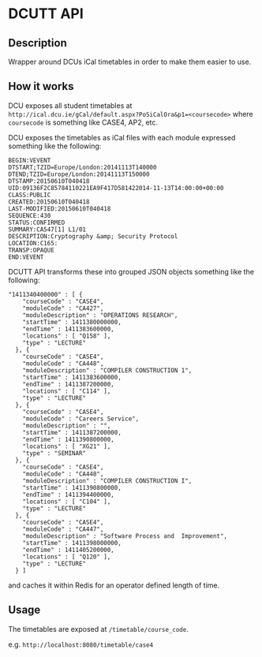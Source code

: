 # DCUTT API

## Description

Wrapper around DCUs iCal timetables in order to make them easier to use.

## How it works

DCU exposes all student timetables at `http://ical.dcu.ie/gCal/default.aspx?PoSiCalOra&p1=<coursecode>` where `coursecode` is something like CASE4, AP2, etc.

DCU exposes the timetables as iCal files with each module expressed something like the following:

```
BEGIN:VEVENT
DTSTART;TZID=Europe/London:20141113T140000
DTEND;TZID=Europe/London:20141113T150000
DTSTAMP:20150610T040418
UID:09136F2C85784110221EA9F417D581422014-11-13T14:00:00+00:00
CLASS:PUBLIC
CREATED:20150610T040418
LAST-MODIFIED:20150610T040418
SEQUENCE:430
STATUS:CONFIRMED
SUMMARY:CA547[1] L1/01
DESCRIPTION:Cryptography &amp; Security Protocol
LOCATION:C165:
TRANSP:OPAQUE
END:VEVENT
```

DCUTT API transforms these into grouped JSON objects something like the following:

```
"1411340400000" : [ {
    "courseCode" : "CASE4",
    "moduleCode" : "CA427",
    "moduleDescription" : "OPERATIONS RESEARCH",
    "startTime" : 1411380000000,
    "endTime" : 1411383600000,
    "locations" : [ "Q158" ],
    "type" : "LECTURE"
  }, {
    "courseCode" : "CASE4",
    "moduleCode" : "CA448",
    "moduleDescription" : "COMPILER CONSTRUCTION 1",
    "startTime" : 1411383600000,
    "endTime" : 1411387200000,
    "locations" : [ "C114" ],
    "type" : "LECTURE"
  }, {
    "courseCode" : "CASE4",
    "moduleCode" : "Careers Service",
    "moduleDescription" : "",
    "startTime" : 1411387200000,
    "endTime" : 1411390800000,
    "locations" : [ "XG21" ],
    "type" : "SEMINAR"
  }, {
    "courseCode" : "CASE4",
    "moduleCode" : "CA448",
    "moduleDescription" : "COMPILER CONSTRUCTION I",
    "startTime" : 1411390800000,
    "endTime" : 1411394400000,
    "locations" : [ "C104" ],
    "type" : "LECTURE"
  }, {
    "courseCode" : "CASE4",
    "moduleCode" : "CA447",
    "moduleDescription" : "Software Process and  Improvement",
    "startTime" : 1411398000000,
    "endTime" : 1411405200000,
    "locations" : [ "Q120" ],
    "type" : "LECTURE"
  } ]
```

and caches it within Redis for an operator defined length of time.

## Usage

The timetables are exposed at `/timetable/course_code`.

e.g. `http://localhost:8080/timetable/case4`